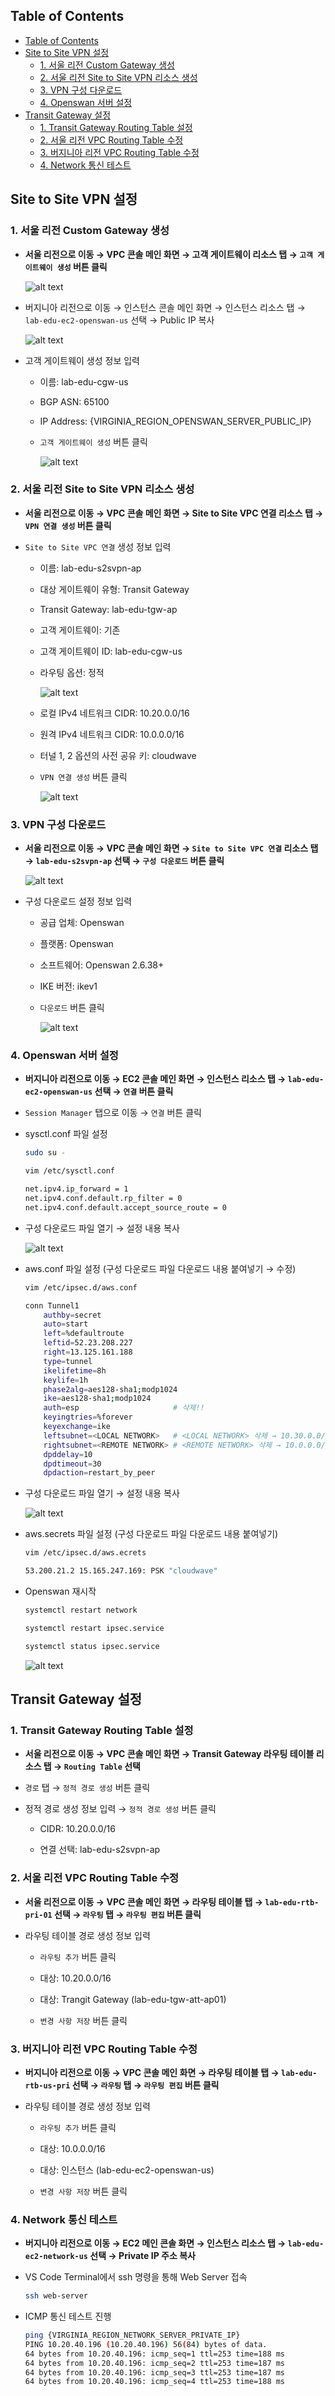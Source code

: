 ## Table of Contents
- [Table of Contents](#table-of-contents)
- [Site to Site VPN 설정](#site-to-site-vpn-설정)
  - [1. 서울 리전 Custom Gateway 생성](#1-서울-리전-custom-gateway-생성)
  - [2. 서울 리전 Site to Site VPN 리소스 생성](#2-서울-리전-site-to-site-vpn-리소스-생성)
  - [3. VPN 구성 다운로드](#3-vpn-구성-다운로드)
  - [4. Openswan 서버 설정](#4-openswan-서버-설정)
- [Transit Gateway 설정](#transit-gateway-설정)
  - [1. Transit Gateway Routing Table 설정](#1-transit-gateway-routing-table-설정)
  - [2. 서울 리전 VPC Routing Table 수정](#2-서울-리전-vpc-routing-table-수정)
  - [3. 버지니아 리전 VPC Routing Table 수정](#3-버지니아-리전-vpc-routing-table-수정)
  - [4. Network 통신 테스트](#4-network-통신-테스트)

## Site to Site VPN 설정

### 1. 서울 리전 Custom Gateway 생성

- **서울 리전으로 이동 → VPC 콘솔 메인 화면 → 고객 게이트웨이 리소스 탭 → `고객 게이트웨이 생성` 버튼 클릭**

    ![alt text](./img/transit_gateway_vpn_01.png)

- 버지니아 리전으로 이동 → 인스턴스 콘솔 메인 화면 → 인스턴스 리소스 탭 → `lab-edu-ec2-openswan-us` 선택 → Public IP 복사

    ![alt text](./img/transit_gateway_vpn_02.png)

- 고객 게이트웨이 생성 정보 입력

    - 이름: lab-edu-cgw-us

    - BGP ASN: 65100

    - IP Address: {VIRGINIA_REGION_OPENSWAN_SERVER_PUBLIC_IP}

    - `고객 게이트웨이 생성` 버튼 클릭

        ![alt text](./img/transit_gateway_vpn_03.png)

### 2. 서울 리전 Site to Site VPN 리소스 생성

- **서울 리전으로 이동 → VPC 콘솔 메인 화면 → Site to Site VPC 연결 리소스 탭 → `VPN 연결 생성` 버튼 클릭**

- `Site to Site VPC 연결` 생성 정보 입력

    - 이름: lab-edu-s2svpn-ap

    - 대상 게이트웨이 유형: Transit Gateway

    - Transit Gateway: lab-edu-tgw-ap

    - 고객 게이트웨이: 기존

    - 고객 게이트웨이 ID: lab-edu-cgw-us

    - 라우팅 옵션: 정적

        ![alt text](./img/transit_gateway_vpn_04.png)

    - 로컬 IPv4 네트워크 CIDR: 10.20.0.0/16

    - 원격 IPv4 네트워크 CIDR: 10.0.0.0/16

    - 터널 1, 2 옵션의 사전 공유 키: cloudwave

    - `VPN 연결 생성` 버튼 클릭

        ![alt text](./img/transit_gateway_vpn_05.png)

### 3. VPN 구성 다운로드

- **서울 리전으로 이동 → VPC 콘솔 메인 화면 → `Site to Site VPC 연결` 리소스 탭 → `lab-edu-s2svpn-ap` 선택 → `구성 다운로드` 버튼 클릭**

    ![alt text](./img/transit_gateway_vpn_06.png)

- 구성 다운로드 설정 정보 입력

    - 공급 업체: Openswan

    - 플랫폼: Openswan

    - 소프트웨어: Openswan 2.6.38+

    - IKE 버전: ikev1

    - `다운로드` 버튼 클릭

        ![alt text](./img/transit_gateway_vpn_07.png)

### 4. Openswan 서버 설정

- **버지니아 리전으로 이동 → EC2 콘솔 메인 화면 → 인스턴스 리소스 탭 → `lab-edu-ec2-openswan-us` 선택 → `연결` 버튼 클릭**

- `Session Manager` 탭으로 이동 → `연결` 버튼 클릭

- sysctl.conf 파일 설정

    ```bash
    sudo su -
    ```

    ```bash
    vim /etc/sysctl.conf
    ```

    ```bash
    net.ipv4.ip_forward = 1  
    net.ipv4.conf.default.rp_filter = 0   
    net.ipv4.conf.default.accept_source_route = 0
    ```

- 구성 다운로드 파일 열기 → 설정 내용 복사

    ![alt text](./img/transit_gateway_vpn_08.png)

- aws.conf 파일 설정 (구성 다운로드 파일 다운로드 내용 붙여넣기 → 수정)

    ```bash
    vim /etc/ipsec.d/aws.conf
    ```

    ```bash
    conn Tunnel1
        authby=secret
        auto=start
        left=%defaultroute
        leftid=52.23.208.227
        right=13.125.161.188
        type=tunnel
        ikelifetime=8h
        keylife=1h
        phase2alg=aes128-sha1;modp1024
        ike=aes128-sha1;modp1024
        auth=esp	                 # 삭제!!
        keyingtries=%forever
        keyexchange=ike
        leftsubnet=<LOCAL NETWORK>	 # <LOCAL NETWORK> 삭제 → 10.30.0.0/16 입력
        rightsubnet=<REMOTE NETWORK> # <REMOTE NETWORK> 삭제 → 10.0.0.0/16 입력
        dpddelay=10
        dpdtimeout=30
        dpdaction=restart_by_peer
    ```

- 구성 다운로드 파일 열기 → 설정 내용 복사

    ![alt text](./img/transit_gateway_vpn_09.png)

- aws.secrets 파일 설정 (구성 다운로드 파일 다운로드 내용 붙여넣기)

    ```bash
    vim /etc/ipsec.d/aws.ecrets
    ```

    ```bash
    53.200.21.2 15.165.247.169: PSK "cloudwave"
    ```

- Openswan 재시작

    ```bash
    systemctl restart network
    ```

    ```bash
    systemctl restart ipsec.service
    ```

    ```bash
    systemctl status ipsec.service
    ```

    ![alt text](./img/transit_gateway_vpn_10.png)

## Transit Gateway 설정

### 1. Transit Gateway Routing Table 설정

- **서울 리전으로 이동 → VPC 콘솔 메인 화면 → Transit Gateway 라우팅 테이블 리소스 탭 → `Routing Table` 선택**

- `경로` 탭 → `정적 경로 생성` 버튼 클릭

- 정적 경로 생성 정보 입력 → `정적 경로 생성` 버튼 클릭

    - CIDR: 10.20.0.0/16

    - 연결 선택: lab-edu-s2svpn-ap

### 2. 서울 리전 VPC Routing Table 수정

- **서울 리전으로 이동 → VPC 콘솔 메인 화면 → 라우팅 테이블 탭 → `lab-edu-rtb-pri-01` 선택 → `라우팅` 탭 → `라우팅 편집` 버튼 클릭**

- 라우팅 테이블 경로 생성 정보 입력

    - `라우팅 추가` 버튼 클릭

    - 대상: 10.20.0.0/16

    - 대상: Trangit Gateway (lab-edu-tgw-att-ap01)

    - `변경 사항 저장` 버튼 클릭

### 3. 버지니아 리전 VPC Routing Table 수정

- **버지니아 리전으로 이동 → VPC 콘솔 메인 화면 → 라우팅 테이블 탭 → `lab-edu-rtb-us-pri` 선택 → `라우팅` 탭 → `라우팅 편집` 버튼 클릭**

- 라우팅 테이블 경로 생성 정보 입력

    - `라우팅 추가` 버튼 클릭

    - 대상: 10.0.0.0/16

    - 대상: 인스턴스 (lab-edu-ec2-openswan-us)

    - `변경 사항 저장` 버튼 클릭

### 4. Network 통신 테스트

- **버지니아 리전으로 이동 → EC2 메인 콘솔 화면 → 인스턴스 리소스 탭 → `lab-edu-ec2-network-us` 선택 → Private IP 주소 복사**

- VS Code Terminal에서 ssh 명령을 통해 Web Server 접속

    ```bash
    ssh web-server
    ```

- ICMP 통신 테스트 진행

    ```bash
    ping {VIRGINIA_REGION_NETWORK_SERVER_PRIVATE_IP}
    PING 10.20.40.196 (10.20.40.196) 56(84) bytes of data.
    64 bytes from 10.20.40.196: icmp_seq=1 ttl=253 time=188 ms
    64 bytes from 10.20.40.196: icmp_seq=2 ttl=253 time=187 ms
    64 bytes from 10.20.40.196: icmp_seq=3 ttl=253 time=187 ms
    64 bytes from 10.20.40.196: icmp_seq=4 ttl=253 time=188 ms
